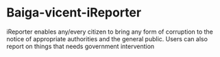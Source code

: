 # Baiga-vicent-iReporter
 iReporter enables any/every citizen to bring any form of corruption to the notice of appropriate authorities and the general public. Users can also report on things that needs government intervention
